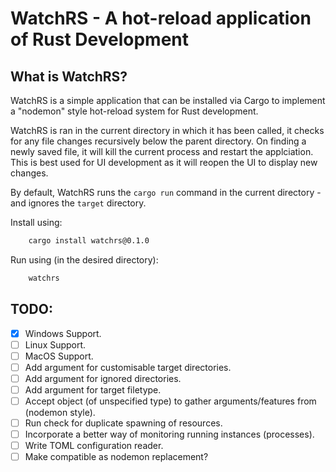 # WatchRS - A hot-reload application of Rust Development

## What is WatchRS?

WatchRS is a simple application that can be installed via Cargo to implement a "nodemon" style hot-reload system for Rust development.

WatchRS is ran in the current directory in which it has been called, it checks for any file changes recursively below the parent directory. On finding a newly saved file, it will kill the current process and restart the applciation. This is best used for UI development as it will reopen the UI to display new changes.

By default, WatchRS runs the `cargo run` command in the current directory - and ignores the `target` directory.

Install using:

```bash
    cargo install watchrs@0.1.0
```

Run using (in the desired directory):

```bash
    watchrs
```

## TODO:

- [x] Windows Support.
- [ ] Linux Support.
- [ ] MacOS Support.
- [ ] Add argument for customisable target directories.
- [ ] Add argument for ignored directories.
- [ ] Add argument for target filetype.
- [ ] Accept object (of unspecified type) to gather arguments/features from (nodemon style).
- [ ] Run check for duplicate spawning of resources.
- [ ] Incorporate a better way of monitoring running instances (processes).
- [ ] Write TOML configuration reader.
- [ ] Make compatible as nodemon replacement?
